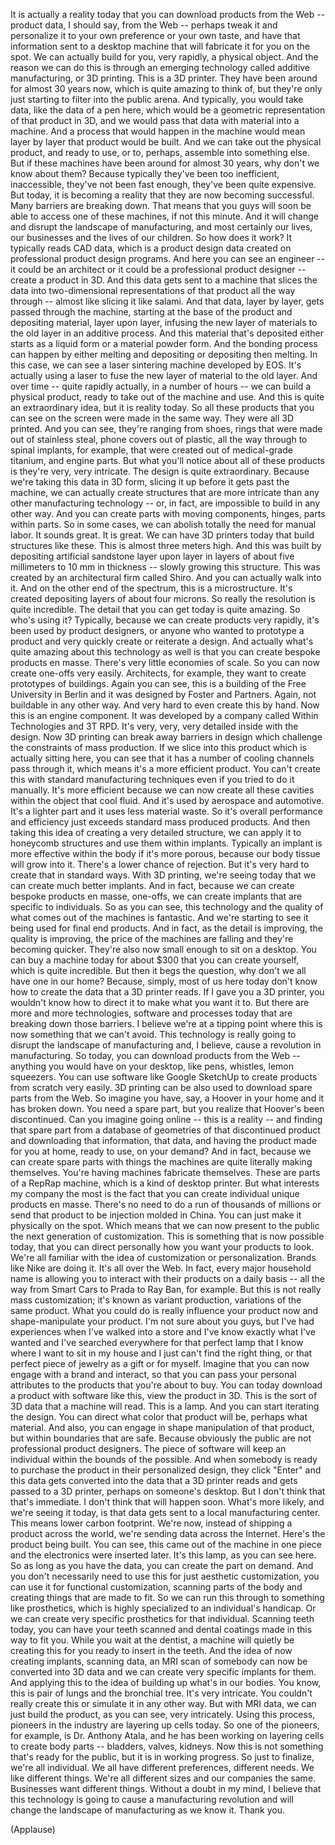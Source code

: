 
It is actually a reality today
that you can download products from the Web --
product data, I should say, from the Web --
perhaps tweak it and personalize it
to your own preference or your own taste,
and have that information sent
to a desktop machine
that will fabricate it for you on the spot.
We can actually build for you,
very rapidly,
a physical object.
And the reason we can do this
is through an emerging technology
called additive manufacturing,
or 3D printing.
This is a 3D printer.
They have been around
for almost 30 years now,
which is quite amazing to think of,
but they&#39;re only just starting
to filter into the public arena.
And typically, you would take data,
like the data of a pen here,
which would be a geometric representation of that product in 3D,
and we would pass that data with material
into a machine.
And a process that would happen in the machine
would mean layer by layer that product would be built.
And we can take out the physical product,
and ready to use,
or to, perhaps, assemble into something else.
But if these machines have been around for almost 30 years,
why don&#39;t we know about them?
Because typically they&#39;ve been too inefficient,
inaccessible,
they&#39;ve not been fast enough,
they&#39;ve been quite expensive.
But today,
it is becoming a reality
that they are now becoming successful.
Many barriers are breaking down.
That means that you guys
will soon be able to access one of these machines,
if not this minute.
And it will change and disrupt
the landscape of manufacturing,
and most certainly our lives, our businesses
and the lives of our children.
So how does it work?
It typically reads CAD data,
which is a product design data
created on professional product design programs.
And here you can see an engineer --
it could be an architect or it could be a professional product designer --
create a product in 3D.
And this data gets sent to a machine
that slices the data
into two-dimensional representations of that product
all the way through --
almost like slicing it like salami.
And that data, layer by layer, gets passed through the machine,
starting at the base of the product
and depositing material, layer upon layer,
infusing the new layer of materials to the old layer
in an additive process.
And this material that&#39;s deposited
either starts as a liquid form
or a material powder form.
And the bonding process can happen
by either melting and depositing or depositing then melting.
In this case, we can see a laser sintering machine developed by EOS.
It&#39;s actually using a laser
to fuse the new layer of material to the old layer.
And over time --
quite rapidly actually, in a number of hours --
we can build a physical product,
ready to take out of the machine and use.
And this is quite an extraordinary idea,
but it is reality today.
So all these products that you can see on the screen
were made in the same way.
They were all 3D printed.
And you can see,
they&#39;re ranging from shoes,
rings that were made out of stainless steal,
phone covers out of plastic,
all the way through to spinal implants, for example,
that were created out of medical-grade titanium,
and engine parts.
But what you&#39;ll notice about all of these products
is they&#39;re very, very intricate.
The design is quite extraordinary.
Because we&#39;re taking this data in 3D form,
slicing it up before it gets past the machine,
we can actually create structures
that are more intricate
than any other manufacturing technology --
or, in fact, are impossible to build in any other way.
And you can create parts with moving components,
hinges, parts within parts.
So in some cases, we can abolish totally
the need for manual labor.
It sounds great.
It is great.
We can have 3D printers today
that build structures like these.
This is almost three meters high.
And this was built
by depositing artificial sandstone layer upon layer
in layers of about five millimeters to 10 mm in thickness --
slowly growing this structure.
This was created by an architectural firm called Shiro.
And you can actually walk into it.
And on the other end of the spectrum,
this is a microstructure.
It&#39;s created depositing layers
of about four microns.
So really the resolution is quite incredible.
The detail that you can get today
is quite amazing.
So who&#39;s using it?
Typically, because we can create products very rapidly,
it&#39;s been used by product designers,
or anyone who wanted to prototype a product
and very quickly create or reiterate a design.
And actually what&#39;s quite amazing about this technology as well
is that you can create bespoke products en masse.
There&#39;s very little economies of scale.
So you can now create one-offs very easily.
Architects, for example,
they want to create prototypes of buildings.
Again you can see,
this is a building of the Free University in Berlin
and it was designed by Foster and Partners.
Again, not buildable in any other way.
And very hard to even create this by hand.
Now this is an engine component.
It was developed by a company called Within Technologies
and 3T RPD.
It&#39;s very, very, very detailed
inside with the design.
Now 3D printing
can break away barriers in design
which challenge the constraints
of mass production.
If we slice into this product which is actually sitting here,
you can see that it has a number of cooling channels pass through it,
which means it&#39;s a more efficient product.
You can&#39;t create this with standard manufacturing techniques
even if you tried to do it manually.
It&#39;s more efficient
because we can now create all these cavities within the object
that cool fluid.
And it&#39;s used by aerospace
and automotive.
It&#39;s a lighter part
and it uses less material waste.
So it&#39;s overall performance and efficiency
just exceeds standard mass produced products.
And then taking this idea
of creating a very detailed structure,
we can apply it to honeycomb structures
and use them within implants.
Typically an implant
is more effective within the body
if it&#39;s more porous,
because our body tissue will grow into it.
There&#39;s a lower chance of rejection.
But it&#39;s very hard to create that in standard ways.
With 3D printing,
we&#39;re seeing today
that we can create much better implants.
And in fact, because we can create
bespoke products en masse, one-offs,
we can create implants
that are specific to individuals.
So as you can see,
this technology and the quality of what comes out of the machines is fantastic.
And we&#39;re starting to see it being used
for final end products.
And in fact, as the detail is improving,
the quality is improving,
the price of the machines are falling
and they&#39;re becoming quicker.
They&#39;re also now small enough
to sit on a desktop.
You can buy a machine today for about $300
that you can create yourself,
which is quite incredible.
But then it begs the question,
why don&#39;t we all have one in our home?
Because, simply, most of us here today
don&#39;t know how to create the data
that a 3D printer reads.
If I gave you a 3D printer,
you wouldn&#39;t know how to direct it
to make what you want it to.
But there are more and more
technologies, software and processes today
that are breaking down those barriers.
I believe we&#39;re at a tipping point
where this is now something
that we can&#39;t avoid.
This technology
is really going to disrupt
the landscape of manufacturing
and, I believe, cause a revolution
in manufacturing.
So today,
you can download products from the Web --
anything you would have on your desktop,
like pens, whistles, lemon squeezers.
You can use software like Google SketchUp
to create products from scratch
very easily.
3D printing can be also used
to download spare parts from the Web.
So imagine you have, say,
a Hoover in your home
and it has broken down. You need a spare part,
but you realize that Hoover&#39;s been discontinued.
Can you imagine going online --
this is a reality --
and finding that spare part
from a database of geometries
of that discontinued product
and downloading that information, that data,
and having the product made for you at home,
ready to use, on your demand?
And in fact, because we can create spare parts
with things the machines
are quite literally making themselves.
You&#39;re having machines fabricate themselves.
These are parts of a RepRap machine,
which is a kind of desktop printer.
But what interests my company the most
is the fact that you can create
individual unique products en masse.
There&#39;s no need to do a run
of thousands of millions
or send that product to be injection molded in China.
You can just make it physically on the spot.
Which means
that we can now present to the public
the next generation of customization.
This is something that is now possible today,
that you can direct personally
how you want your products to look.
We&#39;re all familiar with the idea
of customization or personalization.
Brands like Nike are doing it.
It&#39;s all over the Web.
In fact, every major household name
is allowing you
to interact with their products
on a daily basis --
all the way from Smart Cars
to Prada
to Ray Ban, for example.
But this is not really mass customization;
it&#39;s known as variant production,
variations of the same product.
What you could do is really influence your product now
and shape-manipulate your product.
I&#39;m not sure about you guys,
but I&#39;ve had experiences
when I&#39;ve walked into a store and I&#39;ve know exactly what I&#39;ve wanted
and I&#39;ve searched everywhere for that perfect lamp
that I know where I want to sit in my house
and I just can&#39;t find the right thing,
or that perfect piece of jewelry
as a gift or for myself.
Imagine that you can now
engage with a brand
and interact,
so that you can pass your personal attributes
to the products that you&#39;re about to buy.
You can today
download a product with software like this,
view the product in 3D.
This is the sort of 3D data
that a machine will read.
This is a lamp.
And you can start iterating the design.
You can direct what color that product will be,
perhaps what material.
And also, you can engage in shape manipulation of that product,
but within boundaries that are safe.
Because obviously the public are not professional product designers.
The piece of software will keep an individual
within the bounds of the possible.
And when somebody is ready to purchase the product
in their personalized design,
they click &quot;Enter&quot; and this data gets converted
into the data that a 3D printer reads
and gets passed to a 3D printer,
perhaps on someone&#39;s desktop.
But I don&#39;t think that that&#39;s immediate.
I don&#39;t think that will happen soon.
What&#39;s more likely, and we&#39;re seeing it today,
is that data gets sent
to a local manufacturing center.
This means lower carbon footprint.
We&#39;re now, instead of shipping a product across the world,
we&#39;re sending data across the Internet.
Here&#39;s the product being built.
You can see, this came out of the machine in one piece
and the electronics were inserted later.
It&#39;s this lamp, as you can see here.
So as long as you have the data,
you can create the part on demand.
And you don&#39;t necessarily need to use this
for just aesthetic customization,
you can use it for functional customization,
scanning parts of the body
and creating things that are made to fit.
So we can run this through to something like prosthetics,
which is highly specialized to an individual&#39;s handicap.
Or we can create very specific prosthetics
for that individual.
Scanning teeth today,
you can have your teeth scanned
and dental coatings made in this way to fit you.
While you wait at the dentist,
a machine will quietly be creating this for you
ready to insert in the teeth.
And the idea of now creating implants,
scanning data, an MRI scan of somebody
can now be converted into 3D data
and we can create very specific implants for them.
And applying this
to the idea of building up what&#39;s in our bodies.
You know, this is pair of lungs and the bronchial tree.
It&#39;s very intricate.
You couldn&#39;t really create this or simulate it in any other way.
But with MRI data,
we can just build the product,
as you can see, very intricately.
Using this process,
pioneers in the industry are layering up cells today.
So one of the pioneers, for example, is Dr. Anthony Atala,
and he has been working
on layering cells to create body parts --
bladders, valves, kidneys.
Now this is not something that&#39;s ready for the public,
but it is in working progress.
So just to finalize, we&#39;re all individual.
We all have different preferences, different needs.
We like different things.
We&#39;re all different sizes and our companies the same.
Businesses want different things.
Without a doubt in my mind,
I believe that this technology
is going to cause a manufacturing revolution
and will change the landscape of manufacturing as we know it.
Thank you.

(Applause)

